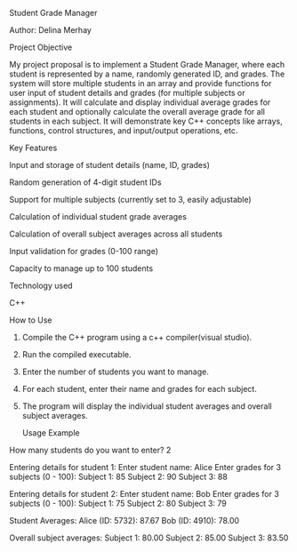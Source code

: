  Student Grade Manager
 
Author: Delina Merhay

Project Objective

My project proposal is to implement a Student Grade Manager, where each student is represented by a name, randomly generated ID, and grades. The system will store multiple students in an array and provide functions for user input of student details and grades (for multiple subjects or assignments). It will calculate and display individual average grades for each student and optionally calculate the overall average grade for all students in each subject. It will demonstrate key C++ concepts like arrays, functions, control structures, and input/output operations, etc.

Key Features

Input and storage of student details (name, ID, grades)

Random generation of 4-digit student IDs

Support for multiple subjects (currently set to 3, easily adjustable)

Calculation of individual student grade averages

Calculation of overall subject averages across all students

Input validation for grades (0-100 range)

Capacity to manage up to 100 students


Technology used


C++


How to Use

1. Compile the C++ program using a c++ compiler(visual studio).
  
2. Run the compiled executable.
  
3. Enter the number of students you want to manage.
   
4. For each student, enter their name and grades for each subject.

5. The program will display the individual student averages and overall subject averages.

   Usage Example
   

How many students do you want to enter? 2

Entering details for student 1:
Enter student name: Alice
Enter grades for 3 subjects (0 - 100):
Subject 1: 85
Subject 2: 90
Subject 3: 88

Entering details for student 2:
Enter student name: Bob
Enter grades for 3 subjects (0 - 100):
Subject 1: 75
Subject 2: 80
Subject 3: 79

Student Averages:
Alice (ID: 5732): 87.67
Bob (ID: 4910): 78.00

Overall subject averages:
Subject 1: 80.00
Subject 2: 85.00
Subject 3: 83.50

   


